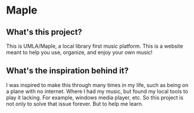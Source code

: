# Maple

## What's this project?

This is UMLA/Maple, a local library first music platform. This is a website meant to help you use, organize, and enjoy your own music!

## What's the inspiration behind it?

I was inspired to make this through many times in my life, such as being on a plane with no internet. Where I had my music, but found my local tools to play it lacking. For example, windows media player, etc. So this project is not only to solve that issue forever. But to help me learn.
